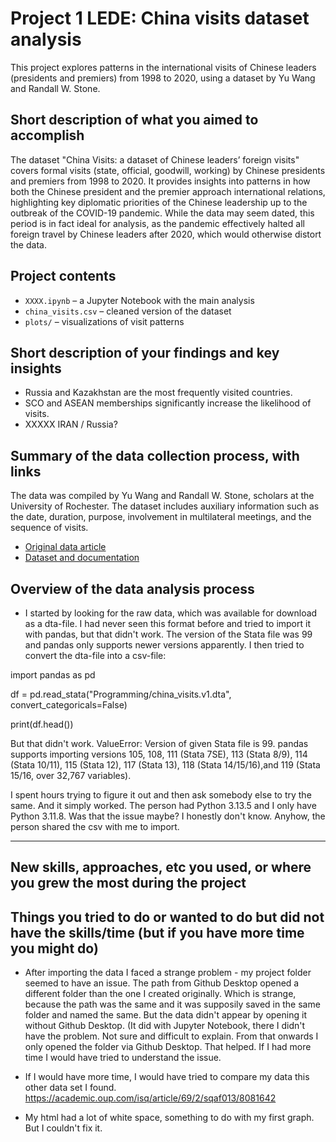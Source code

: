 
# Project 1 LEDE: China visits dataset analysis

This project explores patterns in the international visits of Chinese leaders (presidents and premiers) from 1998 to 2020, using a dataset by Yu Wang and Randall W. Stone.

## Short description of what you aimed to accomplish

The dataset "China Visits: a dataset of Chinese leaders’ foreign visits" covers formal visits (state, official, goodwill, working) by Chinese presidents and premiers from 1998 to 2020. It provides insights into patterns in how both the Chinese president and the premier approach international relations, highlighting key diplomatic priorities of the Chinese leadership up to the outbreak of the COVID-19 pandemic. While the data may seem dated, this period is in fact ideal for analysis, as the pandemic effectively halted all foreign travel by Chinese leaders after 2020, which would otherwise distort the data.

## Project contents

- `XXXX.ipynb` – a Jupyter Notebook with the main analysis
- `china_visits.csv` – cleaned version of the dataset
- `plots/` – visualizations of visit patterns

## Short description of your findings and key insights

- Russia and Kazakhstan are the most frequently visited countries.
- SCO and ASEAN memberships significantly increase the likelihood of visits.
- XXXXX IRAN / Russia? 
  
## Summary of the data collection process, with links

The data was compiled by Yu Wang and Randall W. Stone, scholars at the University of Rochester. The dataset includes auxiliary information such as the date, duration, purpose, involvement in multilateral meetings, and the sequence of visits.
- [Original data article](https://link.springer.com/article/10.1007/s11558-022-09459-z)
- [Dataset and documentation](https://dataverse.harvard.edu/dataset.xhtml?persistentId=doi:10.7910/DVN/GJYNU1)

## Overview of the data analysis process

- I started by looking for the raw data, which was available for download as a dta-file. I had never seen this format before and tried to import it with pandas, but that didn't work. The version of the Stata file was 99 and pandas only supports newer versions apparently. I then tried to convert the dta-file into a csv-file:

import pandas as pd

df = pd.read_stata("Programming/china_visits.v1.dta", convert_categoricals=False)

print(df.head())

But that didn't work. ValueError: Version of given Stata file is 99. pandas supports importing versions 105, 108, 111 (Stata 7SE), 113 (Stata 8/9), 114 (Stata 10/11), 115 (Stata 12), 117 (Stata 13), 118 (Stata 14/15/16),and 119 (Stata 15/16, over 32,767 variables).

I spent hours trying to figure it out and then ask somebody else to try the same. And it simply worked. The person had Python 3.13.5 and I only have Python 3.11.8. Was that the issue maybe? I honestly don't know. Anyhow, the person shared the csv with me to import.

---


## New skills, approaches, etc you used, or where you grew the most during the project

## Things you tried to do or wanted to do but did not have the skills/time (but if you have more time you might do)

- After importing the data I faced a strange problem - my project folder seemed to have an issue. The path from Github Desktop opened a different folder than the one I created originally. Which is strange, because the path was the same and it was supposily saved in the same folder and named the same. But the data didn't appear by opening it without Github Desktop. (It did with Jupyter Notebook, there I didn't have the problem. Not sure and difficult to explain. From that onwards I only opened the folder via Github Desktop. That helped. If I had more time I would have tried to understand the issue.

- If I would have more time, I would have tried to compare my data this other data set I found. https://academic.oup.com/isq/article/69/2/sqaf013/8081642

- My html had a lot of white space, something to do with my first graph. But I couldn't fix it.
